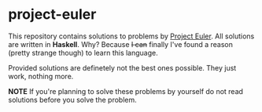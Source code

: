 # project-euler

This repository contains solutions to problems by [Project Euler](https://projecteuler.net/).
All solutions are written in **Haskell**. Why? Because ~~I can~~ finally I've found a reason (pretty strange though) to learn this language.

Provided solutions are definetely not the best ones possible. They just work, nothing more.

**NOTE** If you're planning to solve these problems by yourself do not read solutions before you solve the problem.

